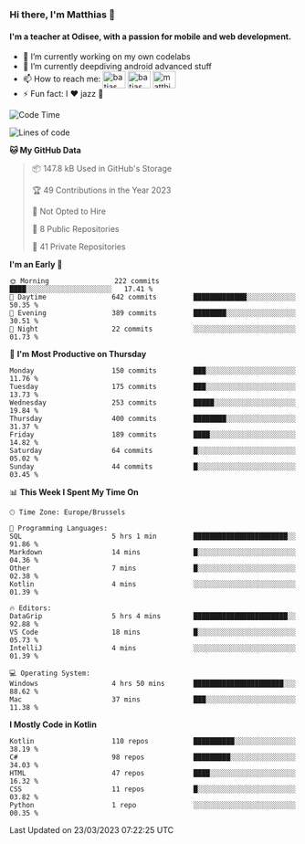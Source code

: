 ### Hi there, I'm Matthias 👋

#### I'm a teacher at Odisee, with a passion for mobile and web development.

- 🔭 I’m currently working on my own codelabs
- 🌱 I’m currently deepdiving android advanced stuff
- 📫 How to reach me: <a href="https://dev.to/batjas" target="_blank"><img align="center" src="https://raw.githubusercontent.com/rahuldkjain/github-profile-readme-generator/master/src/images/icons/Social/devto.svg" alt="batjas" height="30" width="40" /></a>
<a href="https://twitter.com/batjas" target="_blank"><img align="center" src="https://raw.githubusercontent.com/rahuldkjain/github-profile-readme-generator/master/src/images/icons/Social/twitter.svg" alt="batjas" height="30" width="40" /></a>
<a href="https://linkedin.com/in/matthiasdruwé" target="_blank"><img align="center" src="https://raw.githubusercontent.com/rahuldkjain/github-profile-readme-generator/master/src/images/icons/Social/linked-in-alt.svg" alt="matthiasdruwé" height="30" width="40" /></a>
- ⚡ Fun fact: I ❤ jazz 🎷


<!--START_SECTION:waka-->
![Code Time](http://img.shields.io/badge/Code%20Time-683%20hrs%2025%20mins-blue)

![Lines of code](https://img.shields.io/badge/From%20Hello%20World%20I%27ve%20Written-1.3%20million%20lines%20of%20code-blue)

**🐱 My GitHub Data** 

> 📦 147.8 kB Used in GitHub's Storage 
 > 
> 🏆 49 Contributions in the Year 2023
 > 
> 🚫 Not Opted to Hire
 > 
> 📜 8 Public Repositories 
 > 
> 🔑 41 Private Repositories 
 > 
**I'm an Early 🐤** 

```text
🌞 Morning                222 commits         ████░░░░░░░░░░░░░░░░░░░░░   17.41 % 
🌆 Daytime                642 commits         █████████████░░░░░░░░░░░░   50.35 % 
🌃 Evening                389 commits         ████████░░░░░░░░░░░░░░░░░   30.51 % 
🌙 Night                  22 commits          ░░░░░░░░░░░░░░░░░░░░░░░░░   01.73 % 
```
📅 **I'm Most Productive on Thursday** 

```text
Monday                   150 commits         ███░░░░░░░░░░░░░░░░░░░░░░   11.76 % 
Tuesday                  175 commits         ███░░░░░░░░░░░░░░░░░░░░░░   13.73 % 
Wednesday                253 commits         █████░░░░░░░░░░░░░░░░░░░░   19.84 % 
Thursday                 400 commits         ████████░░░░░░░░░░░░░░░░░   31.37 % 
Friday                   189 commits         ████░░░░░░░░░░░░░░░░░░░░░   14.82 % 
Saturday                 64 commits          █░░░░░░░░░░░░░░░░░░░░░░░░   05.02 % 
Sunday                   44 commits          █░░░░░░░░░░░░░░░░░░░░░░░░   03.45 % 
```


📊 **This Week I Spent My Time On** 

```text
🕑︎ Time Zone: Europe/Brussels

💬 Programming Languages: 
SQL                      5 hrs 1 min         ███████████████████████░░   91.86 % 
Markdown                 14 mins             █░░░░░░░░░░░░░░░░░░░░░░░░   04.36 % 
Other                    7 mins              █░░░░░░░░░░░░░░░░░░░░░░░░   02.38 % 
Kotlin                   4 mins              ░░░░░░░░░░░░░░░░░░░░░░░░░   01.39 % 

🔥 Editors: 
DataGrip                 5 hrs 4 mins        ███████████████████████░░   92.88 % 
VS Code                  18 mins             █░░░░░░░░░░░░░░░░░░░░░░░░   05.73 % 
IntelliJ                 4 mins              ░░░░░░░░░░░░░░░░░░░░░░░░░   01.39 % 

💻 Operating System: 
Windows                  4 hrs 50 mins       ██████████████████████░░░   88.62 % 
Mac                      37 mins             ███░░░░░░░░░░░░░░░░░░░░░░   11.38 % 
```

**I Mostly Code in Kotlin** 

```text
Kotlin                   110 repos           ██████████░░░░░░░░░░░░░░░   38.19 % 
C#                       98 repos            █████████░░░░░░░░░░░░░░░░   34.03 % 
HTML                     47 repos            ████░░░░░░░░░░░░░░░░░░░░░   16.32 % 
CSS                      11 repos            █░░░░░░░░░░░░░░░░░░░░░░░░   03.82 % 
Python                   1 repo              ░░░░░░░░░░░░░░░░░░░░░░░░░   00.35 % 
```




 Last Updated on 23/03/2023 07:22:25 UTC
<!--END_SECTION:waka-->
